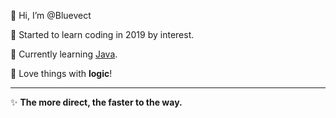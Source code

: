 👋 Hi, I’m @Bluevect

🌱 Started to learn coding in 2019 by interest.

🌱 Currently learning [Java](https://www.oracle.com/java/).

👀 Love things with **logic**!

---

✨ **The more direct, the faster to the way.**

<!---
- 👋 Hi, I’m @Bluevect
- 👀 I’m interested in ...
- 🌱 I’m currently learning ...
- 💞️ I’m looking to collaborate on ...
- 📫 How to reach me ...

Bluevect/Bluevect is a ✨ special ✨ repository because its `README.md` (this file) appears on your GitHub profile.
You can click the Preview link to take a look at your changes.
--->

